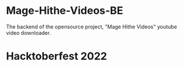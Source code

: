 # Mage-Hithe-Videos-BE

The backend of the opensource project, "Mage Hithe Videos" youtube video downloader.

# Hacktoberfest 2022
